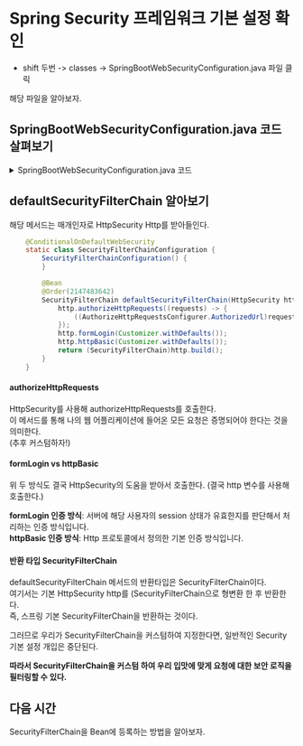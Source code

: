 # Spring Security 프레임워크 기본 설정 확인

- shift 두번 -> classes -> SpringBootWebSecurityConfiguration.java 파일 클릭   

해당 파일을 알아보자.   

## SpringBootWebSecurityConfiguration.java 코드 살펴보기

<details>
<summary>SpringBootWebSecurityConfiguration.java 코드</summary>

```java
//
// Source code recreated from a .class file by IntelliJ IDEA
// (powered by FernFlower decompiler)
//

package org.springframework.boot.autoconfigure.security.servlet;

import org.springframework.boot.autoconfigure.condition.ConditionalOnClass;
import org.springframework.boot.autoconfigure.condition.ConditionalOnMissingBean;
import org.springframework.boot.autoconfigure.condition.ConditionalOnWebApplication;
import org.springframework.boot.autoconfigure.condition.ConditionalOnWebApplication.Type;
import org.springframework.boot.autoconfigure.security.ConditionalOnDefaultWebSecurity;
import org.springframework.context.annotation.Bean;
import org.springframework.context.annotation.Configuration;
import org.springframework.core.annotation.Order;
import org.springframework.security.config.Customizer;
import org.springframework.security.config.annotation.web.builders.HttpSecurity;
import org.springframework.security.config.annotation.web.configuration.EnableWebSecurity;
import org.springframework.security.config.annotation.web.configurers.AuthorizeHttpRequestsConfigurer;
import org.springframework.security.web.SecurityFilterChain;

@Configuration(
    proxyBeanMethods = false
)
@ConditionalOnWebApplication(
    type = Type.SERVLET
)
class SpringBootWebSecurityConfiguration {
    SpringBootWebSecurityConfiguration() {
    }

    @Configuration(
        proxyBeanMethods = false
    )
    @ConditionalOnMissingBean(
        name = {"springSecurityFilterChain"}
    )
    @ConditionalOnClass({EnableWebSecurity.class})
    @EnableWebSecurity
    static class WebSecurityEnablerConfiguration {
        WebSecurityEnablerConfiguration() {
        }
    }

    @Configuration(
        proxyBeanMethods = false
    )
    @ConditionalOnDefaultWebSecurity
    static class SecurityFilterChainConfiguration {
        SecurityFilterChainConfiguration() {
        }

        @Bean
        @Order(2147483642)
        SecurityFilterChain defaultSecurityFilterChain(HttpSecurity http) throws Exception {
            http.authorizeHttpRequests((requests) -> {
                ((AuthorizeHttpRequestsConfigurer.AuthorizedUrl)requests.anyRequest()).authenticated();
            });
            http.formLogin(Customizer.withDefaults());
            http.httpBasic(Customizer.withDefaults());
            return (SecurityFilterChain)http.build();
        }
    }
}

```

</details>

## defaultSecurityFilterChain 알아보기

해당 메서드는 매개인자로 HttpSecurity Http를 받아들인다.

```java
    @ConditionalOnDefaultWebSecurity
    static class SecurityFilterChainConfiguration {
        SecurityFilterChainConfiguration() {
        }

        @Bean
        @Order(2147483642)
        SecurityFilterChain defaultSecurityFilterChain(HttpSecurity http) throws Exception {
            http.authorizeHttpRequests((requests) -> {
                ((AuthorizeHttpRequestsConfigurer.AuthorizedUrl)requests.anyRequest()).authenticated();
            });
            http.formLogin(Customizer.withDefaults());
            http.httpBasic(Customizer.withDefaults());
            return (SecurityFilterChain)http.build();
        }
    }
```

#### authorizeHttpRequests
HttpSecurity를 사용해 authorizeHttpRequests를 호출한다.   
이 메서드를 통해 나의 웹 어플리케이션에 들어온 모든 요청은 증명되어야 한다는 것을 의미한다.   
(추후 커스텀하자!)   

#### formLogin vs httpBasic

위 두 방식도 결국 HttpSecurity의 도움을 받아서 호출한다. (결국 http 변수를 사용해 호출한다.)   

**formLogin 인증 방식**: 서버에 해당 사용자의 session 상태가 유효한지를 판단해서 처리하는 인증 방식입니다.   
**httpBasic 인증 방식**: Http 프로토콜에서 정의한 기본 인증 방식입니다.   

#### 반환 타입 SecurityFilterChain

defaultSecurityFilterChain 메서드의 반환타입은 SecurityFilterChain이다.   
여기서는 기본 HttpSecurity http를 (SecurityFilterChain으로 형변환 한 후 반환한다.         
즉, 스프링 기본 SecurityFilterChain을 반환하는 것이다.   


그러므로 우리가 SecurityFilterChain을 커스텀하여 지정한다면, 일반적인 Security 기본 설정 개입은 중단된다.   

**따라서 SecurityFilterChain을 커스텀 하여 우리 입맛에 맞게 요청에 대한 보안 로직을 필터링할 수 있다.**


## 다음 시간

SecurityFilterChain을 Bean에 등록하는 방법을 알아보자.

